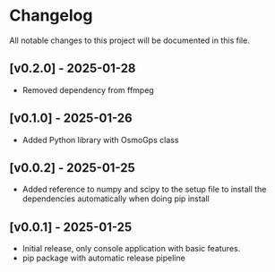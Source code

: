# Changelog

All notable changes to this project will be documented in this file.

## [v0.2.0] - 2025-01-28

- Removed dependency from ffmpeg

## [v0.1.0] - 2025-01-26

- Added Python library with OsmoGps class

## [v0.0.2] - 2025-01-25

- Added reference to numpy and scipy to the setup file to install the dependencies automatically when doing pip install

## [v0.0.1] - 2025-01-25

- Initial release, only console application with basic features.
- pip package with automatic release pipeline
